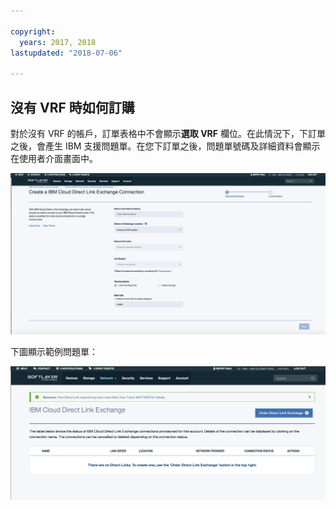 ```yaml
---

copyright:
  years: 2017, 2018
lastupdated: "2018-07-06"

---
```


## 沒有 VRF 時如何訂購

對於沒有 VRF 的帳戶，訂單表格中不會顯示**選取 VRF** 欄位。在此情況下，下訂單之後，會產生 IBM 支援問題單。在您下訂單之後，問題單號碼及詳細資料會顯示在使用者介面畫面中。

![步驟 NV1](/images/No-VRF-Step1.png)

下圖顯示範例問題單：

![步驟 NV1 問題單](/images/No-VRF-Step1-ticket.png)

